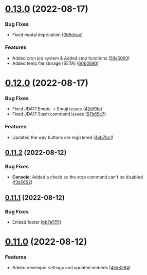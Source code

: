 # [0.13.0](https://github.com/Greazi-Times/Discord_Bot_Foundation/compare/v0.12.0...v0.13.0) (2022-08-17)


### Bug Fixes

* Fixed modal deprication ([0b5dcae](https://github.com/Greazi-Times/Discord_Bot_Foundation/commit/0b5dcae7174247edc5ef734130afb79acbac3443))


### Features

* Added cron job system & Added stop functions ([59a5060](https://github.com/Greazi-Times/Discord_Bot_Foundation/commit/59a50609919bed4c7aa30da5932830e233c04374))
* Added temp file storage (BETA) ([60b0890](https://github.com/Greazi-Times/Discord_Bot_Foundation/commit/60b08900f36dfb8cf0bbc048c68681f415e09aab))



# [0.12.0](https://github.com/Greazi-Times/Discord_Bot_Foundation/compare/v0.11.2...v0.12.0) (2022-08-17)


### Bug Fixes

* Fixed JDA17 Emote -> Emoji issues ([42df9fc](https://github.com/Greazi-Times/Discord_Bot_Foundation/commit/42df9fcc3fe2757ecf74ccf0f30c45af1c35e466))
* Fixed JDA17 Slash command issues ([97b65c7](https://github.com/Greazi-Times/Discord_Bot_Foundation/commit/97b65c763261dcd68ea6cdd858d026100fc23d20))


### Features

* Updated the way buttons are registered ([4eb7bc1](https://github.com/Greazi-Times/Discord_Bot_Foundation/commit/4eb7bc1a476b897c6ca142fce4505c604337d4c2))



## [0.11.2](https://github.com/Greazi-Times/Discord_Bot_Foundation/compare/v0.11.1...v0.11.2) (2022-08-12)


### Bug Fixes

* **Console:** Added a check so the stop command can't be disabled ([f3a5652](https://github.com/Greazi-Times/Discord_Bot_Foundation/commit/f3a56520a4006fde0070685579b2062aea45ea49))



## [0.11.1](https://github.com/Greazi-Times/Discord_Bot_Foundation/compare/v0.11.0...v0.11.1) (2022-08-12)


### Bug Fixes

* Embed footer ([bb7a555](https://github.com/Greazi-Times/Discord_Bot_Foundation/commit/bb7a555d00b2c3f72fba65f40e20e9b1671fc1b5))



# [0.11.0](https://github.com/Greazi-Times/Discord_Bot_Foundation/compare/v0.10.0...v0.11.0) (2022-08-12)


### Features

* Added developer settings and updated embeds ([4558284](https://github.com/Greazi-Times/Discord_Bot_Foundation/commit/4558284043c444600fc407414d9ce403022e618d))



